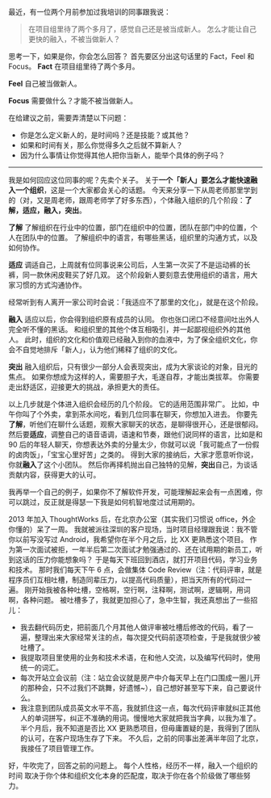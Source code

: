 最近，有一位两个月前参加过我培训的同事跟我说：
>在项目组里待了两个多月了，感觉自己还是被当成新人。
怎么才能让自己更快的融入，不被当做新人？

思考一下，如果是你，你会怎么回答？
首先要区分出这句话里的 Fact，Feel 和 Focus。
**Fact**
在项目组里待了两个多月。

**Feel**
自己被当做新人。

**Focus**
需要做什么？才能不被当做新人。

在给建议之前，需要弄清楚以下问题：
* 你是怎么定义新人的，是时间吗？还是技能？或其他？
* 如果和时间有关，那么你觉得多久之后就不算新人？
* 因为什么事情让你觉得其他人把你当新人，能举个具体的例子吗？

---
我是如何回应这位同事的呢？先卖个关子。
关于**一个「新人」要怎么才能快速融入一个组织**，这是一个大家都会关心的话题。
今天来分享一下从周老师那里学到的（对，又是周老师，跟周老师学了好多东西），个体融入组织的几个阶段：**了解，适应，融入，突出**。

**了解**
了解组织在行业中的位置，部门在组织中的位置，团队在部门中的位置，个人在团队中的位置。
了解组织中的语言，有哪些黑话，组织里的沟通方式，以及如何协作。

**适应**
调适自己，上周就有位同事说来公司后，人生第一次买了不是运动裤的长裤，同一款休闲皮鞋买了好几双。
这个阶段新人要刻意去使用组织的语言，用大家习惯的方式沟通协作。

经常听到有人离开一家公司时会说：「我适应不了那里的文化」，就是在这个阶段。

**融入**
适应以后，你会得到组织原有成员的认同。
你也张口闭口不经意间吐出外人完全听不懂的黑话。
和组织里的其他个体互相吸引，并一起鄙视组织外的其他人。
此时，组织的文化和价值观已经融入到你的血液中，为了保全组织文化，你会不自觉地排斥「新人」，认为他们稀释了组织的文化。

**突出**
融入组织后，只有很少一部分人会表现突出，成为大家谈论的对象，目光的焦点。
如果你想成为这样的人，需要胆子大，毛遂自荐，才能出类拔萃。
你需要走出舒适区，迎接更大的挑战，承担更大的责任。

以上几步就是个体进入组织会经历的几个阶段。
它的适用范围非常广。
比如，中午你叫了个外卖，拿到茶水间吃，看到几位同事在聊天，你想加入进去。
你要先**了解**，听他们在聊什么话题，观察大家聊天的状态，是聊得很开心，还是很郁闷。
然后要**适应**，调整自己的语音语调，语速和节奏，跟他们说同样的语言，比如是和 90 后的年轻人聊天，你想表达外卖的分量太少，你就可以说「我可能点了一份假的卤肉饭」，「宝宝心里好苦」之类的。
得到大家的接纳后，大家才愿意听你说，你就**融入**了这个小团队。
然后你再择机抛出自己独特的见解，**突出**自己，为谈话贡献内容，获得更大的认可。

我再举一个自己的例子，如果你不了解软件开发，可能理解起来会有一点困难，你可以跳过，反正就是得瑟一下我是如何机智地度过试用期的。

2013 年加入 ThoughtWorks 后，在北京办公室（其实我们习惯说 office，外企你懂的）呆了一周。
我就被派往深圳的客户现场，当时项目经理跟我说：我不管你以前写没写过 Android，我希望你在半个月之后，比 XX 更熟悉这个项目。
作为第一次面试被拒，一年半后第二次面试才勉强通过的、还在试用期的新员工，听到这话的压力你能想象吗？
于是每天下班回到酒店，就打开项目代码，学习业务和技术。
那时我们每天下午 6 点，会做集体 Code Review（注：代码评审，就是程序员们互相吐槽，制造同辈压力，以提高代码质量），把当天所有的代码过一遍。
刚开始我被各种吐槽，空格啊，空行啊，注释啊，测试啊，逻辑啊，用词啊，各种问题。
被吐槽多了，我就更加担心了，急中生智，我还真想出了一些招儿：
* 我去翻代码历史，把前面几个月其他人做评审被吐槽后修改的代码，看了一遍，整理出来大家经常关注的点，每次提交代码前逐项检查，于是我就很少被吐槽了。
* 我提取项目里使用的业务和技术术语，在和他人交流，以及编写代码时，使用统一的词汇。
* 每次开站立会议前（注：站立会议就是房产中介每天早上在门口围成一圈儿开的那种会，只不过我们不跳舞，好遗憾~），自己想好甚至写下来，自己要说什么。
* 我注意到团队成员英文水平不高，我就抓住这一点，每次代码评审就纠正其他人的单词拼写，纠正不准确的用词。慢慢地大家就把我当字典，以我为准了。
半个月后，我不知道是否比 XX 更熟悉项目，但毋庸置疑的是，我得到了团队的认可，在客户现场生存了下来。
不久后，之前的同事出差满半年回了北京，我接任了项目管理工作。

好，牛吹完了，回答之前的问题上。
每个人性格，经历不一样，融入一个组织的时间
取决于你个体和组织文化本身的匹配度，取决于你在各个阶级做了哪些努力。